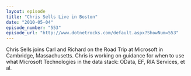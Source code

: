 ```yaml
---
layout: episode
title: "Chris Sells Live in Boston"
date: "2010-05-04"
episode_number: "553"
episode_url: "http://www.dotnetrocks.com/default.aspx?ShowNum=553"
---
```


Chris Sells joins Carl and Richard on the Road Trip at Microsoft in Cambridge, Massachusetts. Chris is working on guidance for when to use what Microsoft Technologies in the data stack: OData, EF, RIA Services, et al.
